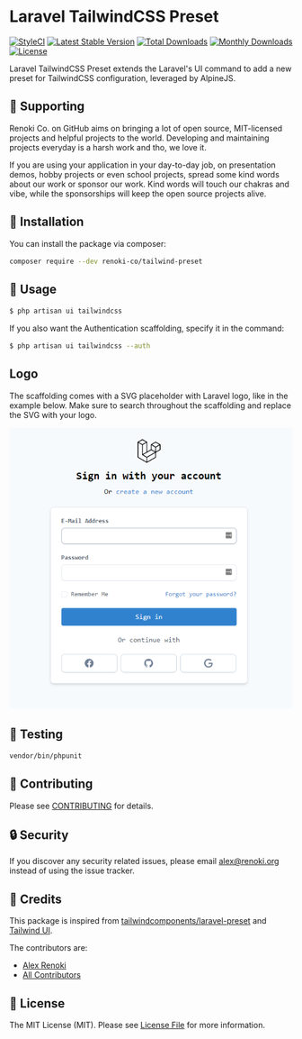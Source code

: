 Laravel TailwindCSS Preset
==========================

[![StyleCI](https://github.styleci.io/repos/281149973/shield?branch=master)](https://github.styleci.io/repos/281149973)
[![Latest Stable Version](https://poser.pugx.org/renoki-co/tailwind-preset/v/stable)](https://packagist.org/packages/renoki-co/tailwind-preset)
[![Total Downloads](https://poser.pugx.org/renoki-co/tailwind-preset/downloads)](https://packagist.org/packages/renoki-co/tailwind-preset)
[![Monthly Downloads](https://poser.pugx.org/renoki-co/tailwind-preset/d/monthly)](https://packagist.org/packages/renoki-co/tailwind-preset)
[![License](https://poser.pugx.org/renoki-co/tailwind-preset/license)](https://packagist.org/packages/renoki-co/tailwind-preset)

Laravel TailwindCSS Preset extends the Laravel's UI command to add a new preset for TailwindCSS configuration, leveraged by AlpineJS.

## 🤝 Supporting

Renoki Co. on GitHub aims on bringing a lot of open source, MIT-licensed projects and helpful projects to the world. Developing and maintaining projects everyday is a harsh work and tho, we love it.

If you are using your application in your day-to-day job, on presentation demos, hobby projects or even school projects, spread some kind words about our work or sponsor our work. Kind words will touch our chakras and vibe, while the sponsorships will keep the open source projects alive.

## 🚀 Installation

You can install the package via composer:

```bash
composer require --dev renoki-co/tailwind-preset
```

## 🙌 Usage

```bash
$ php artisan ui tailwindcss
```

If you also want the Authentication scaffolding, specify it in the command:

```bash
$ php artisan ui tailwindcss --auth
```

## Logo

The scaffolding comes with a SVG placeholder with Laravel logo, like in the example below. Make sure to search throughout the scaffolding and replace the SVG with your logo.

![](renders/login.png)


## 🐛 Testing

``` bash
vendor/bin/phpunit
```

## 🤝 Contributing

Please see [CONTRIBUTING](CONTRIBUTING.md) for details.

## 🔒  Security

If you discover any security related issues, please email alex@renoki.org instead of using the issue tracker.

## 🎉 Credits

This package is inspired from [tailwindcomponents/laravel-preset](https://github.com/tailwindcomponents/laravel-preset) and [Tailwind UI](https://tailwindui.com/components).

The contributors are:

- [Alex Renoki](https://github.com/rennokki)
- [All Contributors](../../contributors)

## 📄 License

The MIT License (MIT). Please see [License File](LICENSE) for more information.
